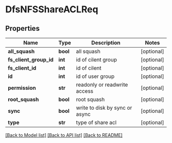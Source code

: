 # DfsNFSShareACLReq

## Properties
Name | Type | Description | Notes
------------ | ------------- | ------------- | -------------
**all_squash** | **bool** | all squash | [optional] 
**fs_client_group_id** | **int** | id of cilent group | [optional] 
**fs_client_id** | **int** | id of cilent | [optional] 
**id** | **int** | id of user group | [optional] 
**permission** | **str** | readonly or readwrite access | [optional] 
**root_squash** | **bool** | root squash | [optional] 
**sync** | **bool** | write to disk by sync or async | [optional] 
**type** | **str** | type of share acl | [optional] 

[[Back to Model list]](../README.md#documentation-for-models) [[Back to API list]](../README.md#documentation-for-api-endpoints) [[Back to README]](../README.md)


